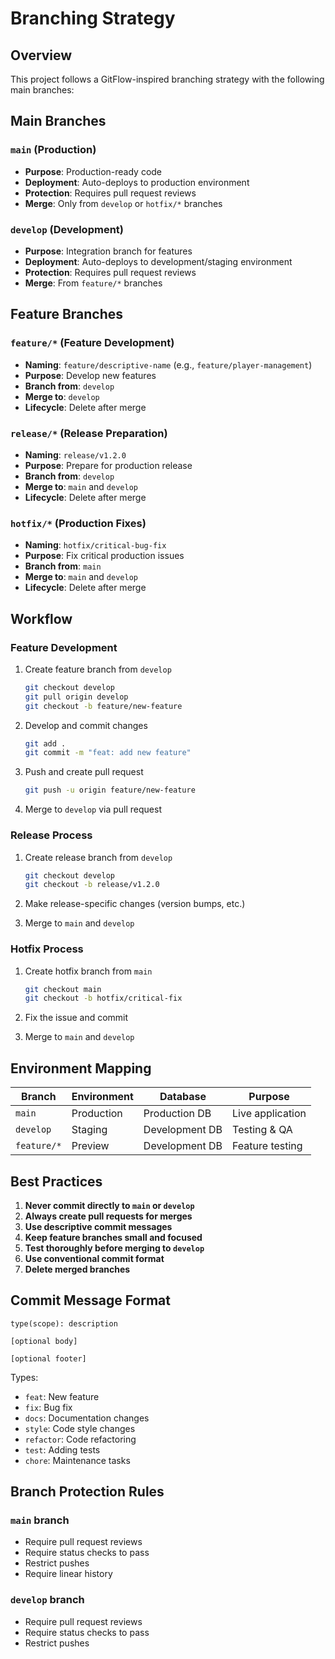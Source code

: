 # Branching Strategy

## Overview

This project follows a GitFlow-inspired branching strategy with the following main branches:

## Main Branches

### `main` (Production)

- **Purpose**: Production-ready code
- **Deployment**: Auto-deploys to production environment
- **Protection**: Requires pull request reviews
- **Merge**: Only from `develop` or `hotfix/*` branches

### `develop` (Development)

- **Purpose**: Integration branch for features
- **Deployment**: Auto-deploys to development/staging environment
- **Protection**: Requires pull request reviews
- **Merge**: From `feature/*` branches

## Feature Branches

### `feature/*` (Feature Development)

- **Naming**: `feature/descriptive-name` (e.g., `feature/player-management`)
- **Purpose**: Develop new features
- **Branch from**: `develop`
- **Merge to**: `develop`
- **Lifecycle**: Delete after merge

### `release/*` (Release Preparation)

- **Naming**: `release/v1.2.0`
- **Purpose**: Prepare for production release
- **Branch from**: `develop`
- **Merge to**: `main` and `develop`
- **Lifecycle**: Delete after merge

### `hotfix/*` (Production Fixes)

- **Naming**: `hotfix/critical-bug-fix`
- **Purpose**: Fix critical production issues
- **Branch from**: `main`
- **Merge to**: `main` and `develop`
- **Lifecycle**: Delete after merge

## Workflow

### Feature Development

1. Create feature branch from `develop`

   ```bash
   git checkout develop
   git pull origin develop
   git checkout -b feature/new-feature
   ```

2. Develop and commit changes

   ```bash
   git add .
   git commit -m "feat: add new feature"
   ```

3. Push and create pull request

   ```bash
   git push -u origin feature/new-feature
   ```

4. Merge to `develop` via pull request

### Release Process

1. Create release branch from `develop`

   ```bash
   git checkout develop
   git checkout -b release/v1.2.0
   ```

2. Make release-specific changes (version bumps, etc.)
3. Merge to `main` and `develop`

### Hotfix Process

1. Create hotfix branch from `main`

   ```bash
   git checkout main
   git checkout -b hotfix/critical-fix
   ```

2. Fix the issue and commit
3. Merge to `main` and `develop`

## Environment Mapping

| Branch      | Environment | Database       | Purpose          |
| ----------- | ----------- | -------------- | ---------------- |
| `main`      | Production  | Production DB  | Live application |
| `develop`   | Staging     | Development DB | Testing & QA     |
| `feature/*` | Preview     | Development DB | Feature testing  |

## Best Practices

1. **Never commit directly to `main` or `develop`**
2. **Always create pull requests for merges**
3. **Use descriptive commit messages**
4. **Keep feature branches small and focused**
5. **Test thoroughly before merging to `develop`**
6. **Use conventional commit format**
7. **Delete merged branches**

## Commit Message Format

```
type(scope): description

[optional body]

[optional footer]
```

Types:

- `feat`: New feature
- `fix`: Bug fix
- `docs`: Documentation changes
- `style`: Code style changes
- `refactor`: Code refactoring
- `test`: Adding tests
- `chore`: Maintenance tasks

## Branch Protection Rules

### `main` branch

- Require pull request reviews
- Require status checks to pass
- Restrict pushes
- Require linear history

### `develop` branch

- Require pull request reviews
- Require status checks to pass
- Restrict pushes
